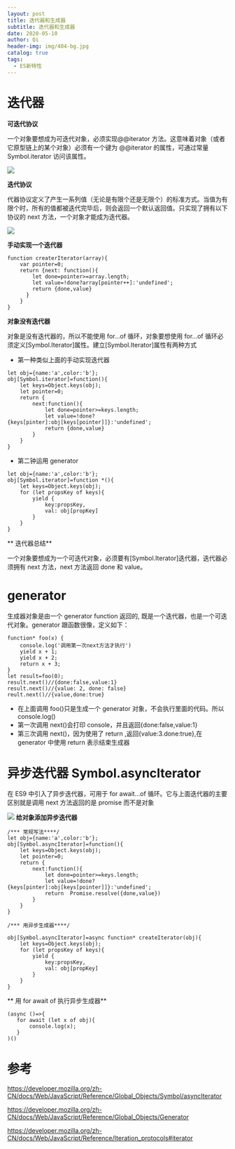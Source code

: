 ```yaml
---
layout: post
title: 迭代器和生成器
subtitle: 迭代器和生成器
date: 2020-05-10
author: Qi
header-img: img/404-bg.jpg
catalog: true
tags:
  - ES新特性
---
```


# 迭代器

**可迭代协议**

一个对象要想成为可迭代对象，必须实现@@iterator 方法。这意味着对象（或者它原型链上的某个对象）必须有一个键为 @@iterator 的属性，可通过常量 Symbol.iterator 访问该属性。

![](https://user-gold-cdn.xitu.io/2020/5/10/171fe2b0b669e8ef?w=2010&h=150&f=png&s=32120)

**迭代协议**

代器协议定义了产生一系列值（无论是有限个还是无限个）的标准方式。当值为有限个时，所有的值都被迭代完毕后，则会返回一个默认返回值。只实现了拥有以下协议的 next 方法，一个对象才能成为迭代器。

![](https://user-gold-cdn.xitu.io/2020/5/10/171fe2fd227dccbd?w=2018&h=790&f=png&s=185244)

**手动实现一个迭代器**

```
function createrIterator(array){
    var pointer=0;
    return {next: function(){
        let done=pointer>=array.length;
        let value=!done?array[pointer++]:'undefined';
        return {done,value}
      }
    }
}
```

**对象没有迭代器**

对象是没有迭代器的，所以不能使用 for...of 循环，对象要想使用 for...of 循环必须定义[Symbol.Iterator]属性。建立[Symbol.Iterator]属性有两种方式

- 第一种类似上面的手动实现迭代器

```
let obj={name:'a',color:'b'};
obj[Symbol.iterator]=function(){
    let keys=Object.keys(obj);
    let pointer=0;
    return {
        next:function(){
            let done=pointer>=keys.length;
            let value=!done?{keys[pinter]:obj[keys[pointer]]}:'undefined';
            return {done,value}
        }
    }
}

```

- 第二钟运用 generator

```
let obj={name:'a',color:'b'};
obj[Symbol.iterator]=function *(){
    let keys=Object.keys(obj);
    for (let propsKey of keys){
        yield {
            key:propsKey,
            val: obj[propKey]
        }
    }
}
```

** 迭代器总结**

一个对象要想成为一个可迭代对象，必须要有[Symbol.Iterator]迭代器，迭代器必须拥有 next 方法，next 方法返回 done 和 value。

# generator

生成器对象是由一个 generator function 返回的, 既是一个迭代器，也是一个可迭代对象。generator 跟函数很像，定义如下：

```
function* foo(x) {
    console.log('调用第一次next方法才执行')
    yield x + 1;
    yield x + 2;
    return x + 3;
}
let result=foo(0);
result.next()//{done:false,value:1}
result.next()//{value: 2, done: false}
reult.next()//{value,done:true}
```

- 在上面调用 foo()只是生成一个 generator 对象，不会执行里面的代码。所以 console.log()
- 第一次调用 next()会打印 console，并且返回{done:false,value:1}
- 第三次调用 next()，因为使用了 return ,返回{value:3.done:true},在 generator 中使用 return 表示结束生成器

# 异步迭代器 Symbol.asyncIterator

在 ES9 中引入了异步迭代器，可用于 for await...of 循环。它与上面迭代器的主要区别就是调用 next 方法返回的是 promise 而不是对象

![](https://user-gold-cdn.xitu.io/2020/5/10/171fe5edccf6a56d?w=2106&h=378&f=png&s=50156)
**给对象添加异步迭代器**

```
/*** 常规写法****/
let obj={name:'a',color:'b'};
obj[Symbol.asyncIterator]=function(){
    let keys=Object.keys(obj);
    let pointer=0;
    return {
        next:function(){
            let done=pointer>=keys.length;
            let value=!done?{keys[pinter]:obj[keys[pointer]]}:'undefined';
            return  Promise.resolve({done,value})
        }
    }
}

/*** 用异步生成器****/

obj[Symbol.asyncIterator]=async function* createIterator(obj){
    let keys=Object.keys(obj);
    for (let propsKey of keys){
        yield {
            key:propsKey,
            val: obj[propKey]
        }
    }
}
```

** 用 for await of 执行异步生成器**

```
(async ()=>{
   for await (let x of obj){
       console.log(x);
   }
)()
```

# 参考

https://developer.mozilla.org/zh-CN/docs/Web/JavaScript/Reference/Global_Objects/Symbol/asyncIterator

https://developer.mozilla.org/zh-CN/docs/Web/JavaScript/Reference/Global_Objects/Generator

https://developer.mozilla.org/zh-CN/docs/Web/JavaScript/Reference/Iteration_protocols#iterator
